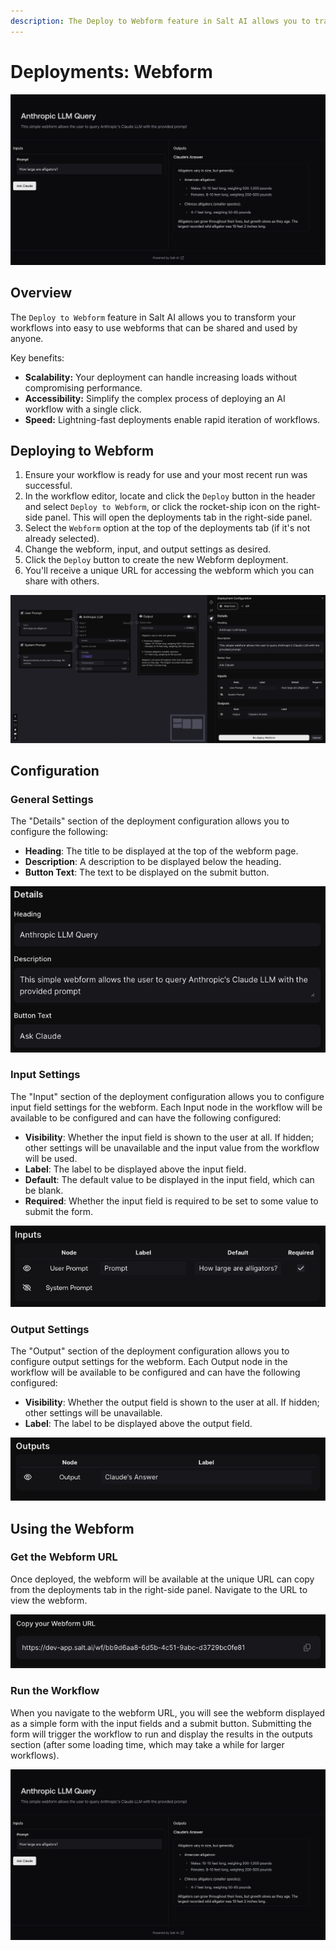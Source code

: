 ```yaml
---
description: The Deploy to Webform feature in Salt AI allows you to transform your workflows into easy to use webforms that can be shared and used by anyone.
---
```


# Deployments: Webform

![A simple webform](../images/deployments-webform1.png)

## Overview

The `Deploy to Webform` feature in Salt AI allows you to transform your workflows into easy to use webforms that can be shared and used by anyone.

Key benefits:

- **Scalability:** Your deployment can handle increasing loads without compromising performance.
- **Accessibility:** Simplify the complex process of deploying an AI workflow with a single click.
- **Speed:** Lightning-fast deployments enable rapid iteration of workflows.

## Deploying to Webform

1. Ensure your workflow is ready for use and your most recent run was successful.
2. In the workflow editor, locate and click the `Deploy` button in the header and select `Deploy to Webform`, or click the rocket-ship icon on the right-side panel. This will open the deployments tab in the right-side panel.
3. Select the `Webform` option at the top of the deployments tab (if it's not already selected).
4. Change the webform, input, and output settings as desired.
5. Click the `Deploy` button to create the new Webform deployment.
6. You'll receive a unique URL for accessing the webform which you can share with others.

![Deployment Process](../images/deployments-webform-config.png)

## Configuration

### General Settings

The "Details" section of the deployment configuration allows you to configure the following:

- **Heading**: The title to be displayed at the top of the webform page.
- **Description**: A description to be displayed below the heading.
- **Button Text**: The text to be displayed on the submit button.

![General Settings](../images/deployments-webform-general.png)

### Input Settings

The "Input" section of the deployment configuration allows you to configure input field settings for the webform. Each Input node in the workflow will be available to be configured and can have the following configured:

- **Visibility**: Whether the input field is shown to the user at all. If hidden; other settings will be unavailable and the input value from the workflow will be used.
- **Label**: The label to be displayed above the input field.
- **Default**: The default value to be displayed in the input field, which can be blank.
- **Required**: Whether the input field is required to be set to some value to submit the form.

![Input Settings](../images/deployments-webform-inputs.png)

### Output Settings

The "Output" section of the deployment configuration allows you to configure output settings for the webform. Each Output node in the workflow will be available to be configured and can have the following configured:

- **Visibility**: Whether the output field is shown to the user at all. If hidden; other settings will be unavailable.
- **Label**: The label to be displayed above the output field.

![Output Settings](../images/deployments-webform-outputs.png)

## Using the Webform

### Get the Webform URL

Once deployed, the webform will be available at the unique URL can copy from the deployments tab in the right-side panel. Navigate to the URL to view the webform.

![Deployment Configuration: Deployed View](../images/deployments-webform-config-deployed.png)

### Run the Workflow

When you navigate to the webform URL, you will see the webform displayed as a simple form with the input fields and a submit button. Submitting the form will trigger the workflow to run and display the results in the outputs section (after some loading time, which may take a while for larger workflows).

![A simple webform](../images/deployments-webform1.png)
